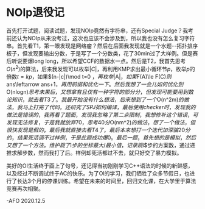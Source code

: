 # NOIp退役记

首先打开试题，阅读试题，发现NOIp竟然有字符串，还有Special Judge？我考前还认为NOIp从来没考过，这次也应该不会涉及到，所以我也没有怎么复习字符串。首先看T1，第一眼发现是网络瘤？然后在后面我发现就是一个水题--拓扑排序板子，但发现要输出分数，于是写了一个分数类，花了30min过了大样例。但是赛后听说要爆long long，所以希望CCF的数据水一点。然后是T2，我首先思考$O(n^2)$的算法，后来我发现可以枚举$|C|$，再利用KMP求出最小循环节$p$，枚举$p$的倍数$t=kp$，如果$(n-|c|)\mod t=0 $，再枚举$|A|$，如果$F(A)\le F(C)$则$ans\leftarrow ans+1$，再用前缀和优化一下。然后我想了一会儿如何优化到$O(nlogn)$思考未果后，又想拿有且仅有一种字符的部分分，但发现可能要用到数论知识，就去看T3了。我最开始没有什么想法，后来想到了一个$O(n^2m)$的做法，我马上打完了代码，还研究了SPJ如何编译，最后使用checker时，发现我的做法是错误的，我再看了题面，发现我忽略了第二点限制，我想修补这个错误，可发现无法修复，于是我就放弃70，思考40分$O(nm^2)$的做法，想了一个做法，但很快发现是假的，最后我就直接去看T4了，最后本来想打一个迭代加深骗20分的，结果死活调不过样例，于是此题成功爆0。最后一题，首先想的是模拟，然后又想了一个方法，维护跳了$i$步的坐标最大/最小值，记录跳$i$步的方案数，通过递推求解步数，然而我打了后。样例却死活都过不去，就只好交了暴力模拟。

美好的OI生活终于画上了句号，还记得当初刚刚学习C++语法的时候的新鲜感，以及经过不断调试终于AC的快乐。为了OI的学习，我们牺牲了众多节假日，也进行了长达3个月的停课训练。希望在未来的时间里，回归文化课，在大学里于算法竞赛再次相聚。

-AFO 2020.12.5

